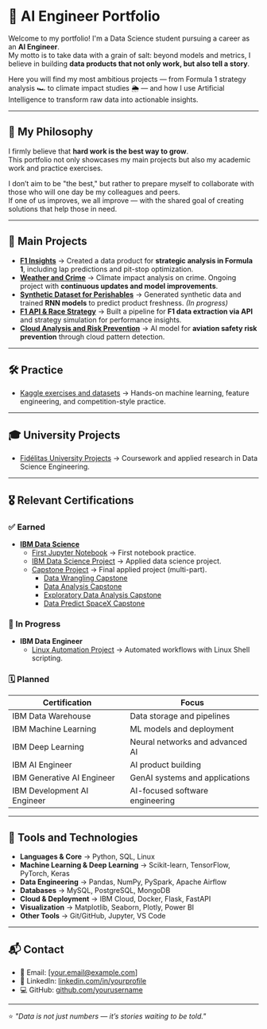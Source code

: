 # 🚀 AI Engineer Portfolio  

Welcome to my portfolio! I'm a Data Science student pursuing a career as an **AI Engineer**.  
My motto is to take data with a grain of salt: beyond models and metrics, I believe in building **data products that not only work, but also tell a story**.  

Here you will find my most ambitious projects — from Formula 1 strategy analysis 🏎️ to climate impact studies 🌦️ — and how I use Artificial Intelligence to transform raw data into actionable insights.  

---

## 🌱 My Philosophy  

I firmly believe that **hard work is the best way to grow**.  
This portfolio not only showcases my main projects but also my academic work and practice exercises.  

I don’t aim to be "the best," but rather to prepare myself to collaborate with those who will one day be my colleagues and peers.  
If one of us improves, we all improve — with the shared goal of creating solutions that help those in need.  

---

## 📌 Main Projects  

- **[F1 Insights](https://github.com/ManuelCartin/F1_Project_Data_engineering)** → Created a data product for **strategic analysis in Formula 1**, including lap predictions and pit-stop optimization.  
- **[Weather and Crime](https://github.com/ManuelCartin/Proyect_Crime_Meteo)** → Climate impact analysis on crime. Ongoing project with **continuous updates and model improvements**.  
- **[Synthetic Dataset for Perishables](https://github.com/ManuelCartin/Perishable_RNN_Project)** → Generated synthetic data and trained **RNN models** to predict product freshness. *(In progress)*  
- **[F1 API & Race Strategy](https://github.com/ManuelCartin/f1-merged-analysis-2022-2024_and_analsys)** → Built a pipeline for **F1 data extraction via API** and strategy simulation for performance insights.  
- **[Cloud Analysis and Risk Prevention](https://github.com/ManuelCartin/Cloud_Analisys_Predict)** → AI model for **aviation safety risk prevention** through cloud pattern detection.  

---

## 🛠️ Practice  

- [Kaggle exercises and datasets](https://github.com/ManuelCartin/Data_Practice) → Hands-on machine learning, feature engineering, and competition-style practice.  

---

## 🎓 University Projects  

- [Fidélitas University Projects](https://github.com/ManuelCartin/University_Fidelitas_Project) → Coursework and applied research in Data Science Engineering.  

---

## 🎖️ Relevant Certifications  

### ✅ Earned  
- **[IBM Data Science](https://www.credly.com/org/ibm/badge/ibm-data-science-professional-certificate-v3)**  
  - [First Jupyter Notebook](https://github.com/ManuelCartin/firstJupyterIBMskills) → First notebook practice.  
  - [IBM Data Science Project](https://github.com/ManuelCartin/Data_Science_IBM_Proyect) → Applied data science project.  
  - [Capstone Project](https://github.com/ManuelCartin/IBM_Data_Sciense_Capstone) → Final applied project (multi-part).  
    - [Data Wrangling Capstone](https://github.com/ManuelCartin/DataWrangler_SpaceX_IBMCourse)  
    - [Data Analysis Capstone](https://github.com/ManuelCartin/Date_Analysis_AED_SpaceX__IBM_apply_data_sciense_capstone_part3)  
    - [Exploratory Data Analysis Capstone](https://github.com/ManuelCartin/Date_Analysis_AED_SpaceX_IBM_apply_data_sciense_capstone)  
    - [Data Predict SpaceX Capstone](https://github.com/ManuelCartin/Date_Predict_AED_Space_X_IBM_apply_data_sciense_capstone)  

### 🔄 In Progress  
- **IBM Data Engineer**  
  - [Linux Automation Project](https://github.com/ManuelCartin/IBM_Data_Engineer_Course6_Proyect) → Automated workflows with Linux Shell scripting.  

### 🗓️ Planned  
| Certification | Focus |
|---------------|-------|
| IBM Data Warehouse | Data storage and pipelines |
| IBM Machine Learning | ML models and deployment |
| IBM Deep Learning | Neural networks and advanced AI |
| IBM AI Engineer | AI product building |
| IBM Generative AI Engineer | GenAI systems and applications |
| IBM Development AI Engineer | AI-focused software engineering |

---

## 🧰 Tools and Technologies  

- **Languages & Core** → Python, SQL, Linux  
- **Machine Learning & Deep Learning** → Scikit-learn, TensorFlow, PyTorch, Keras  
- **Data Engineering** → Pandas, NumPy, PySpark, Apache Airflow  
- **Databases** → MySQL, PostgreSQL, MongoDB  
- **Cloud & Deployment** → IBM Cloud, Docker, Flask, FastAPI  
- **Visualization** → Matplotlib, Seaborn, Plotly, Power BI  
- **Other Tools** → Git/GitHub, Jupyter, VS Code  

---

## 📬 Contact  

- 📧 Email: [your.email@example.com]  
- 💼 LinkedIn: [linkedin.com/in/yourprofile](#)  
- 💻 GitHub: [github.com/yourusername](#)  

---
⭐ *"Data is not just numbers — it’s stories waiting to be told."*  
